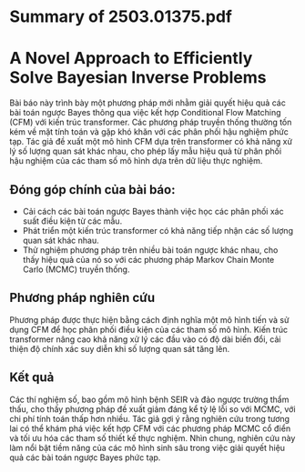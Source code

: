 # Summary of 2503.01375.pdf

# A Novel Approach to Efficiently Solve Bayesian Inverse Problems

Bài báo này trình bày một phương pháp mới nhằm giải quyết hiệu quả các bài toán ngược Bayes thông qua việc kết hợp Conditional Flow Matching (CFM) với kiến trúc transformer. Các phương pháp truyền thống thường tốn kém về mặt tính toán và gặp khó khăn với các phân phối hậu nghiệm phức tạp. Tác giả đề xuất một mô hình CFM dựa trên transformer có khả năng xử lý số lượng quan sát khác nhau, cho phép lấy mẫu hiệu quả từ phân phối hậu nghiệm của các tham số mô hình dựa trên dữ liệu thực nghiệm.

## Đóng góp chính của bài báo:
- Cải cách các bài toán ngược Bayes thành việc học các phân phối xác suất điều kiện từ các mẫu.
- Phát triển một kiến trúc transformer có khả năng tiếp nhận các số lượng quan sát khác nhau.
- Thử nghiệm phương pháp trên nhiều bài toán ngược khác nhau, cho thấy hiệu quả của nó so với các phương pháp Markov Chain Monte Carlo (MCMC) truyền thống.

## Phương pháp nghiên cứu
Phương pháp được thực hiện bằng cách định nghĩa một mô hình tiến và sử dụng CFM để học phân phối điều kiện của các tham số mô hình. Kiến trúc transformer nâng cao khả năng xử lý các đầu vào có độ dài biến đổi, cải thiện độ chính xác suy diễn khi số lượng quan sát tăng lên.

## Kết quả
Các thí nghiệm số, bao gồm mô hình bệnh SEIR và đảo ngược trường thẩm thấu, cho thấy phương pháp đề xuất giảm đáng kể tỷ lệ lỗi so với MCMC, với chi phí tính toán thấp hơn nhiều. Tác giả gợi ý rằng nghiên cứu trong tương lai có thể khám phá việc kết hợp CFM với các phương pháp MCMC cổ điển và tối ưu hóa các tham số thiết kế thực nghiệm. Nhìn chung, nghiên cứu này làm nổi bật tiềm năng của các mô hình sinh sâu trong việc giải quyết hiệu quả các bài toán ngược Bayes phức tạp.
